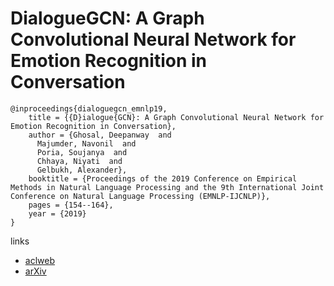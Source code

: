 # DialogueGCN: A Graph Convolutional Neural Network for Emotion Recognition in Conversation

```
@inproceedings{dialoguegcn_emnlp19,
    title = {{D}ialogue{GCN}: A Graph Convolutional Neural Network for Emotion Recognition in Conversation},
    author = {Ghosal, Deepanway  and
      Majumder, Navonil  and
      Poria, Soujanya  and
      Chhaya, Niyati  and
      Gelbukh, Alexander},
    booktitle = {Proceedings of the 2019 Conference on Empirical Methods in Natural Language Processing and the 9th International Joint Conference on Natural Language Processing (EMNLP-IJCNLP)},
    pages = {154--164},
    year = {2019}
}
```

links
- [aclweb](https://www.aclweb.org/anthology/D19-1015/)
- [arXiv](https://arxiv.org/abs/1908.11540)
